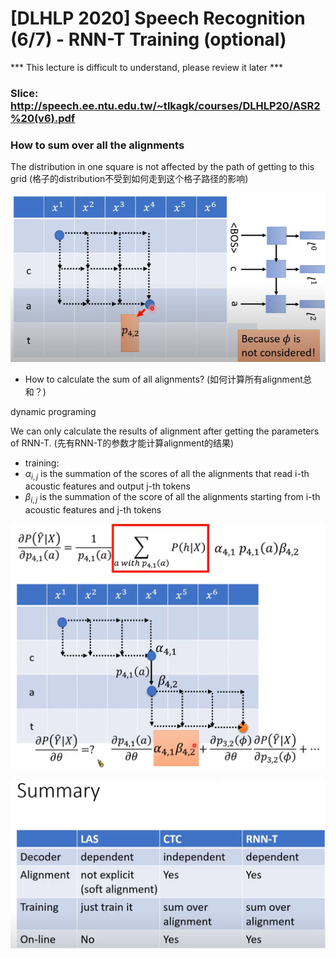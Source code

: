 # [DLHLP 2020] Speech Recognition (6/7) - RNN-T Training (optional)

*** This lecture is difficult to understand, please review it later ***

### Slice: http://speech.ee.ntu.edu.tw/~tlkagk/courses/DLHLP20/ASR2%20(v6).pdf
### How to sum over all the alignments

The distribution in one square is not affected by the path of getting to this grid (格子的distribution不受到如何走到这个格子路径的影响)

![1](./screenshot/SP6/1.PNG)

* How to calculate the sum of all alignments? (如何计算所有alignment总和？)

dynamic programing 

We can only calculate the results of alignment after getting the parameters of RNN-T. (先有RNN-T的参数才能计算alignment的结果)

* training:
*  $\alpha_{i,j}$ is the summation of the scores of all the alignments that read i-th acoustic features and output j-th tokens
* $\beta_{i,j}$ is the summation of the score of all the alignments starting from i-th acoustic features and j-th tokens

![2](./screenshot/SP6/2.PNG)

![3](./screenshot/SP6/3.PNG)
